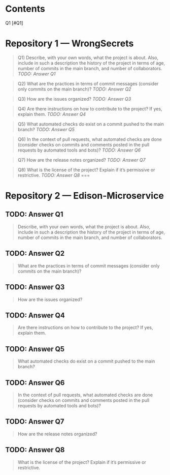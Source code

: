 # Contents
Q1 [#Q1]
# Repository 1 — WrongSecrets
> Q1) Describe, with your own words, what the project is about. Also, include in such a description the history of the project in terms of age, number of commits in the main branch, and number of collaborators.
*TODO: Answer Q1*

> Q2) What are the practices in terms of commit messages (consider only commits on the main branch)?
*TODO: Answer  Q2*

> Q3) How are the issues organized?
*TODO: Answer Q3*

> Q4) Are there instructions on how to contribute to the project? If yes, explain them.
*TODO: Answer Q4*

> Q5) What automated checks do exist on a commit pushed to the main branch?
*TODO: Answer Q5*

> Q6) In the context of pull requests, what automated checks are done (consider checks on commits and comments posted in the pull requests by automated tools and bots)?
*TODO: Answer Q6*

> Q7) How are the release notes organized?
*TODO: Answer Q7*

> Q8) What is the license of the project? Explain if it’s permissive or restrictive.
*TODO: Answer Q8*
=== 
# Repository 2 — Edison-Microservice
## TODO: Answer Q1
> Describe, with your own words, what the project is about. Also, include in such a description the history of the project in terms of age, number of commits in the main branch, and number of collaborators.

## TODO: Answer Q2
> What are the practices in terms of commit messages (consider only commits on the main branch)?

## TODO: Answer Q3
> How are the issues organized?

## TODO: Answer Q4
> Are there instructions on how to contribute to the project? If yes, explain them.
## TODO: Answer Q5
> What automated checks do exist on a commit pushed to the main branch?
## TODO: Answer Q6
> In the context of pull requests, what automated checks are done (consider checks on commits and comments posted in the pull requests by automated tools and bots)?
## TODO: Answer Q7
> How are the release notes organized?
## TODO: Answer Q8
> What is the license of the project? Explain if it’s permissive or restrictive.


